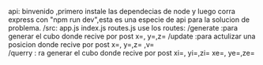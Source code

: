 
api:
binvenido ,primero instale las dependecias de node y luego corra express con "npm run dev",esta es una especie de api para la solucion de problema.
/src:
	app.js
	index.js
	routes.js
use los routes: 
/generate :para generar el cubo donde recive por post x=<Dimencion en x>, y=<Dimencion en y>,z=<Dimencion en z>
/update :para actulizar una posicion donde recive por post x=<Dimencion en x>, 
			y=<Dimencion en y>,z=<Dimencion en z> ,v=<Valor por asignar> <br> 
/querry : ra generar el cubo donde recive por post xi=<Dimencion en x inicial>, 
			yi=<Dimencion en y inicial>,zi=<Dimencion en z inicial> xe=<Dimencion en x final>, 
			ye=<Dimencion en y final>,ze=<Dimencion en z final>

